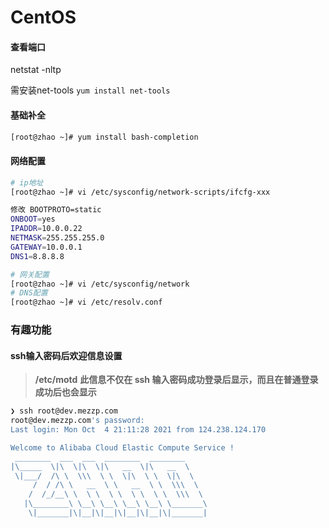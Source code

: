 # CentOS

#### 查看端口

netstat -nltp

需安装net-tools `yum install net-tools`

#### 基础补全

```bash
[root@zhao ~]# yum install bash-completion
```

#### 网络配置

```bash
# ip地址
[root@zhao ~]# vi /etc/sysconfig/network-scripts/ifcfg-xxx

修改 BOOTPROTO=static
ONBOOT=yes
IPADDR=10.0.0.22
NETMASK=255.255.255.0
GATEWAY=10.0.0.1
DNS1=8.8.8.8

# 网关配置
[root@zhao ~]# vi /etc/sysconfig/network
# DNS配置
[root@zhao ~]# vi /etc/resolv.conf

````



### 有趣功能

####  ssh输入密码后欢迎信息设置

> **/etc/motd**	**此信息不仅在 ssh 输入密码成功登录后显示，而且在普通登录成功后也会显示**

```bash
❯ ssh root@dev.mezzp.com
root@dev.mezzp.com's password:
Last login: Mon Oct  4 21:11:28 2021 from 124.238.124.170

Welcome to Alibaba Cloud Elastic Compute Service !
 ________  ___  ___  ________  ________
|\_____  \|\  \|\  \|\   __  \|\   __  \
 \|___/  /\ \  \\\  \ \  \|\  \ \  \|\  \
     /  / /\ \   __  \ \   __  \ \  \\\  \
    /  /_/__\ \  \ \  \ \  \ \  \ \  \\\  \
   |\________\ \__\ \__\ \__\ \__\ \_______\
    \|_______|\|__|\|__|\|__|\|__|\|_______|
```

